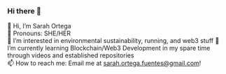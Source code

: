 ### Hi there :tulip:
  
👋 Hi, I’m Sarah Ortega  
🦦 Pronouns: SHE/HER  
👀 I’m interested in environmental sustainability, running, and web3 stuff
🌱 I’m currently learning Blockchain/Web3 Development in my spare time through videos and established repositories  
📫 How to reach me: Email me at sarah.ortega.fuentes@gmail.com!  

<!--
**ortegasarah/ortegasarah** is a ✨ _special_ ✨ repository because its `README.md` (this file) appears on your GitHub profile.

Here are some ideas to get you started:

- 🔭 I’m currently working on ...
- 🌱 I’m currently learning ...
- 👯 I’m looking to collaborate on ...
- 🤔 I’m looking for help with ...
- 💬 Ask me about ...
- 📫 How to reach me: ...
- 😄 Pronouns: ...
- ⚡ Fun fact: ...
-->
